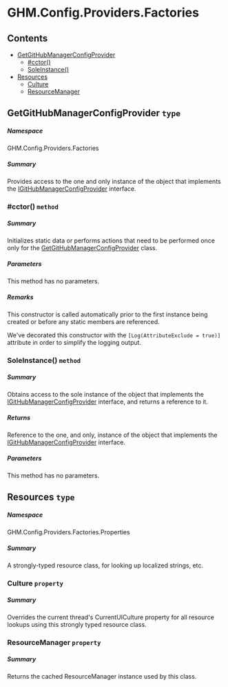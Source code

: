 <a name='assembly'></a>
# GHM.Config.Providers.Factories

## Contents

- [GetGitHubManagerConfigProvider](#T-GHM-Config-Providers-Factories-GetGitHubManagerConfigProvider 'GHM.Config.Providers.Factories.GetGitHubManagerConfigProvider')
  - [#cctor()](#M-GHM-Config-Providers-Factories-GetGitHubManagerConfigProvider-#cctor 'GHM.Config.Providers.Factories.GetGitHubManagerConfigProvider.#cctor')
  - [SoleInstance()](#M-GHM-Config-Providers-Factories-GetGitHubManagerConfigProvider-SoleInstance 'GHM.Config.Providers.Factories.GetGitHubManagerConfigProvider.SoleInstance')
- [Resources](#T-GHM-Config-Providers-Factories-Properties-Resources 'GHM.Config.Providers.Factories.Properties.Resources')
  - [Culture](#P-GHM-Config-Providers-Factories-Properties-Resources-Culture 'GHM.Config.Providers.Factories.Properties.Resources.Culture')
  - [ResourceManager](#P-GHM-Config-Providers-Factories-Properties-Resources-ResourceManager 'GHM.Config.Providers.Factories.Properties.Resources.ResourceManager')

<a name='T-GHM-Config-Providers-Factories-GetGitHubManagerConfigProvider'></a>
## GetGitHubManagerConfigProvider `type`

##### Namespace

GHM.Config.Providers.Factories

##### Summary

Provides access to the one and only instance of the object that
implements the
[IGitHubManagerConfigProvider](#T-GHM-Config-Providers-Interfaces-IGitHubManagerConfigProvider 'GHM.Config.Providers.Interfaces.IGitHubManagerConfigProvider')
interface.

<a name='M-GHM-Config-Providers-Factories-GetGitHubManagerConfigProvider-#cctor'></a>
### #cctor() `method`

##### Summary

Initializes static data or performs actions that need to be performed once only
for the
[GetGitHubManagerConfigProvider](#T-GHM-Config-Providers-Factories-GetGitHubManagerConfigProvider 'GHM.Config.Providers.Factories.GetGitHubManagerConfigProvider')
class.

##### Parameters

This method has no parameters.

##### Remarks

This constructor is called automatically prior to the first instance being
created or before any static members are referenced.



We've decorated this constructor with the `[Log(AttributeExclude = true)]`
attribute in order to simplify the logging output.

<a name='M-GHM-Config-Providers-Factories-GetGitHubManagerConfigProvider-SoleInstance'></a>
### SoleInstance() `method`

##### Summary

Obtains access to the sole instance of the object that implements the
[IGitHubManagerConfigProvider](#T-GHM-Config-Providers-Interfaces-IGitHubManagerConfigProvider 'GHM.Config.Providers.Interfaces.IGitHubManagerConfigProvider')
interface,
and returns a reference to it.

##### Returns

Reference to the one, and only, instance of the object that
implements the
[IGitHubManagerConfigProvider](#T-GHM-Config-Providers-Interfaces-IGitHubManagerConfigProvider 'GHM.Config.Providers.Interfaces.IGitHubManagerConfigProvider')
interface.

##### Parameters

This method has no parameters.

<a name='T-GHM-Config-Providers-Factories-Properties-Resources'></a>
## Resources `type`

##### Namespace

GHM.Config.Providers.Factories.Properties

##### Summary

A strongly-typed resource class, for looking up localized strings, etc.

<a name='P-GHM-Config-Providers-Factories-Properties-Resources-Culture'></a>
### Culture `property`

##### Summary

Overrides the current thread's CurrentUICulture property for all
  resource lookups using this strongly typed resource class.

<a name='P-GHM-Config-Providers-Factories-Properties-Resources-ResourceManager'></a>
### ResourceManager `property`

##### Summary

Returns the cached ResourceManager instance used by this class.
